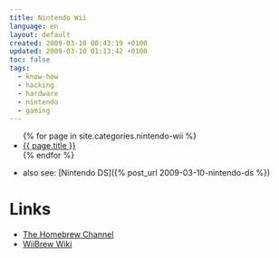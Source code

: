 ```yaml
---
title: Nintendo Wii
language: en
layout: default
created: 2009-03-10 00:43:19 +0100
updated: 2009-03-10 01:13:42 +0100
toc: false
tags:
  - know-how
  - hacking
  - hardware
  - nintendo
  - gaming
---
```

<ul>
{% for page in site.categories.nintendo-wii %}
  <li><a href="{{ page.url }}">{{ page.title }}</a></li>
{% endfor %}
</ul>

* also see: [Nintendo DS]({% post_url 2009-03-10-nintendo-ds %})


Links
=====

* [The Homebrew Channel](http://hbc.hackmii.com/)
* [WiiBrew Wiki](http://wiibrew.org/wiki/Main_Page)
